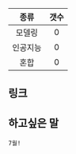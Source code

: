 
|   종류  |  갯수  |
| :---:  | :---: |
|  모델링  |   0  |
| 인공지능 |  0   |
|  혼합  |   0   | 

## 링크

## 하고싶은 말

```
7월!
```

